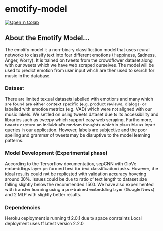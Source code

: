 # emotify-model

[![Open In Colab](https://colab.research.google.com/assets/colab-badge.svg)](https://colab.research.google.com/github/orzymandias/emotify-model/blob/master/emotify.ipynb)

## About the Emotify Model...

The emotify model is a non-binary classification model that uses neural networks to classify text into four different emotions (Happiness, Sadness, Anger, Worry). It is trained on tweets from the crowdflower dataset along with our tweets which we have web scraped ourselves. 
The model will be used to predict emotion from user input which are then used to search for music in the database.

### Dataset
There are limited textual datasets labelled with emotions and many which are found are either context specific (e.g. product reviews, dialogs) or labelled with emotion metrics (e.g. VAD) which were not aligned with our music labels.
We settled on using tweets dataset due to its accessibility and libraries such as tweepy which support easy web scraping. Furthermore, tweets capture an individual’s random thoughts which is plausible as input queries in our application. However, labels are subjective and the poor spelling and grammar of tweets may be disruptive to the model learning patterns.


### Model Development  (Experimental phase)
According to the Tensorflow documentation, sepCNN with GloVe embeddings layer performed best for text classification tasks. However, the ideal results could not be replicated with validation accuracy hovering around 30%. Issues could be due to ratio of text length to dataset size falling slightly below the recommended 1500. 
We have also experimented with transfer learning using a pre-trained embedding layer (Google News) and 2 MLP with slightly better results.


### Dependencies
Heroku deployment is running tf 2.0.1 due to space constaints
Local deployment uses tf latest version 2.2.0